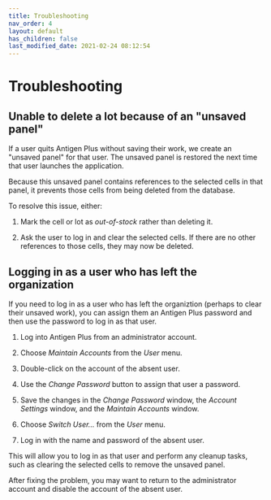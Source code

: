 ```yaml
---
title: Troubleshooting
nav_order: 4
layout: default
has_children: false
last_modified_date: 2021-02-24 08:12:54
---
```


# Troubleshooting

## Unable to delete a lot because of an "unsaved panel"

If a user quits Antigen Plus without saving their work, we create an "unsaved
panel" for that user. The unsaved panel is restored the next time that user
launches the application.

Because this unsaved panel contains references to the selected cells in that
panel, it prevents those cells from being deleted from the database.

To resolve this issue, either:

1. Mark the cell or lot as _out-of-stock_ rather than deleting it.

2. Ask the user to log in and clear the selected cells. If there are no other
   references to those cells, they may now be deleted.

## Logging in as a user who has left the organization

If you need to log in as a user who has left the organiztion (perhaps to clear
their unsaved work), you can assign them an Antigen Plus password and then use
the password to log in as that user.

1. Log into Antigen Plus from an administrator account.

2. Choose _Maintain Accounts_ from the _User_ menu.

3. Double-click on the account of the absent user.

4. Use the _Change Password_ button to assign that user a password.

5. Save the changes in the _Change Password_ window, the _Account Settings_
   window, and the _Maintain Accounts_ window.

6. Choose _Switch User..._ from the _User_ menu.

7. Log in with the name and password of the absent user.

This will allow you to log in as that user and perform any cleanup tasks, such
as clearing the selected cells to remove the unsaved panel.

After fixing the problem, you may want to return to the administrator account
and disable the account of the absent user.
